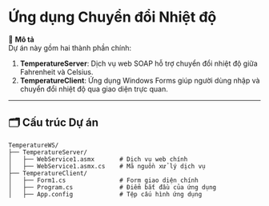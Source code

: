 # Ứng dụng Chuyển đổi Nhiệt độ

🌟 **Mô tả**  
Dự án này gồm hai thành phần chính:  

1. **TemperatureServer**: Dịch vụ web SOAP hỗ trợ chuyển đổi nhiệt độ giữa Fahrenheit và Celsius.  
2. **TemperatureClient**: Ứng dụng Windows Forms giúp người dùng nhập và chuyển đổi nhiệt độ qua giao diện trực quan.  

---

## 🗂️ Cấu trúc Dự án
```plaintext
TemperatureWS/
├── TemperatureServer/
│   ├── WebService1.asmx       # Dịch vụ web chính
│   ├── WebService1.asmx.cs    # Mã nguồn xử lý dịch vụ
├── TemperatureClient/
│   ├── Form1.cs               # Form giao diện chính
│   ├── Program.cs             # Điểm bắt đầu của ứng dụng
│   ├── App.config             # Tệp cấu hình ứng dụng
